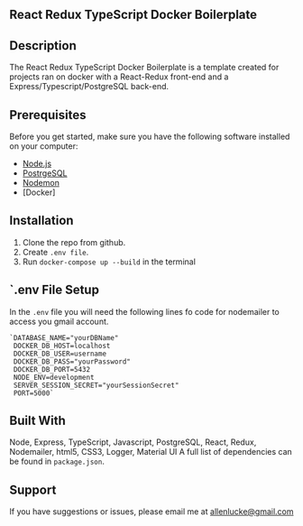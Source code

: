 ## React Redux TypeScript Docker Boilerplate

## Description
The React Redux TypeScript Docker Boilerplate is a template created for projects ran on docker with a React-Redux front-end and a Express/Typescript/PostgreSQL back-end.

## Prerequisites

Before you get started, make sure you have the following software installed on your computer:

- [Node.js](https://nodejs.org/en/)
- [PostrgeSQL](https://www.postgresql.org/)
- [Nodemon](https://nodemon.io/)
- [Docker]

## Installation
1. Clone the repo from github.
2. Create `.env file`.
3. Run `docker-compose up --build` in the terminal

## `.env File Setup
In the `.env` file you will need the following lines fo code for nodemailer to access you gmail account.

    `DATABASE_NAME="yourDBName"
     DOCKER_DB_HOST=localhost
     DOCKER_DB_USER=username
     DOCKER_DB_PASS="yourPassword"
     DOCKER_DB_PORT=5432
     NODE_ENV=development
     SERVER_SESSION_SECRET="yourSessionSecret"
     PORT=5000`

## Built With
Node, Express, TypeScript, Javascript, PostgreSQL, React, Redux, Nodemailer, html5, CSS3, Logger, Material UI A full list of dependencies can be found in `package.json`.

## Support
If you have suggestions or issues, please email me at allenlucke@gmail.com
